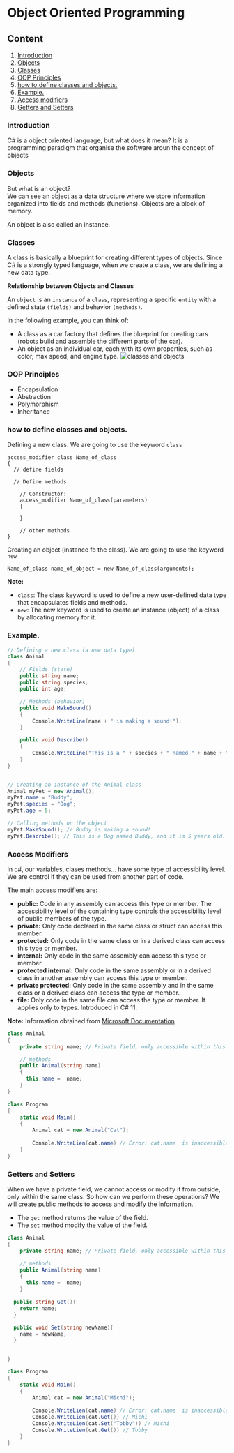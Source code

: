 # Object Oriented Programming


## Content

1. [Introduction](#introduction)
2. [Objects](#objects)
3. [Classes](#classes)
4. [OOP Principles](#oop-principles)
5. [how to define classes and objects.](#how-to-define-classes-and-objects)
6. [Example.](#example)
7. [Access modifiers](#access-modifiers)
8. [Getters and Setters](#)

### Introduction

C# is a object oriented language, but what does it mean?
It is a programming paradigm that organise the software aroun the concept of objects

### Objects

But what is an object?  
We can see an object as a data structure where we store information organized into fields and methods (functions). Objects are a block of memory.

An object is also called an instance.

### Classes

A class is basically a blueprint for creating different types of objects. Since C# is a strongly typed language, when we create a class, we are defining a new data type.

**Relationship between Objects and Classes**

An `object` is an `instance` of a `class`, representing a specific `entity` with a defined state `(fields)` and behavior `(methods)`.

In the following example, you can think of:
* A class as a car factory that defines the blueprint for creating cars (robots build and assemble the different parts of the car).
* An object as an individual car, each with its own properties, such as color, max speed, and engine type.
![classes and objects](../images/factoryClass.png)


### OOP Principles
* Encapsulation
* Abstraction
* Polymorphism
* Inheritance

### how to define classes and objects.

Defining a new class. We are going to use the keyword `class`
```
access_modifier class Name_of_class
{
  // define fields

  // Define methods
    
    // Constructor: 
    access_modifier Name_of_class(parameters)
    {
      
    }

    // other methods
}
```

Creating an object (instance fo the class). We are going to use the keyword `new`

```
Name_of_class name_of_object = new Name_of_class(arguments);

```
**Note:**
* `class`: The class keyword is used to define a new user-defined data type that encapsulates fields and methods.
* `new`: The new keyword is used to create an instance (object) of a class by allocating memory for it.

### Example.
```csharp
// Defining a new class (a new data type)
class Animal
{
    // Fields (state)
    public string name;
    public string species;
    public int age;

    // Methods (behavior)
    public void MakeSound()
    {
        Console.WriteLine(name + " is making a sound!");
    }

    public void Describe()
    {
        Console.WriteLine("This is a " + species + " named " + name + ", and it is " + age + " years old.");
    }
}


// Creating an instance of the Animal class
Animal myPet = new Animal();
myPet.name = "Buddy";
myPet.species = "Dog";
myPet.age = 5;

// Calling methods on the object
myPet.MakeSound(); // Buddy is making a sound!  
myPet.Describe(); // This is a Dog named Buddy, and it is 5 years old.  

```

### Access Modifiers

In c#, our variables, clases methods... have some type of accessibility level. We are control  if they can be used from another part of code.

The main access modifiers are:
* **public:** Code in any assembly can access this type or member. The accessibility level of the containing type controls the accessibility level of public members of the type.
* **private:** Only code declared in the same class or struct can access this member.
* **protected:** Only code in the same class or in a derived class can access this type or member.
* **internal:** Only code in the same assembly can access this type or member.
* **protected internal:** Only code in the same assembly or in a derived class in another assembly can access this type or member.
* **private protected:** Only code in the same assembly and in the same class or a derived class can access the type or member.
* **file:** Only code in the same file can access the type or member. It applies only to types. Introduced in C# 11.

**Note:** Information obtained from [Microsoft Documentation](https://learn.microsoft.com/en-us/dotnet/csharp/programming-guide/classes-and-structs/access-modifiers)


```csharp
class Animal
{
    private string name; // Private field, only accessible within this class

    // methods
    public Animal(string name)
    {
      this.name =  name;
    }
}

class Program
{
    static void Main()
    {
        Animal cat = new Animal("Cat");
        
        Console.WriteLien(cat.name) // Error: cat.name  is inaccessible due to its protection level 
    }
}
```


### Getters and Setters

When we have a private field, we cannot access or modify it from outside, only within the same class. So how can we perform these operations? We will create public methods to access and modify the information.

* The `get` method returns the value of the field.
* The `set` method modify the value of the field.

```csharp
class Animal
{
    private string name; // Private field, only accessible within this class

    // methods
    public Animal(string name)
    {
      this.name =  name;
    }

  public string Get(){
    return name;
  }

  public void Set(string newName){
    name = newName;
  }


}

class Program
{
    static void Main()
    {
        Animal cat = new Animal("Michi");
        
        Console.WriteLien(cat.name) // Error: cat.name  is inaccessible due to its protection level 
        Console.WriteLien(cat.Get()) // Michi 
        Console.WriteLien(cat.Set("Tobby")) // Michi 
        Console.WriteLien(cat.Get()) // Tobby 
    }
}

```









